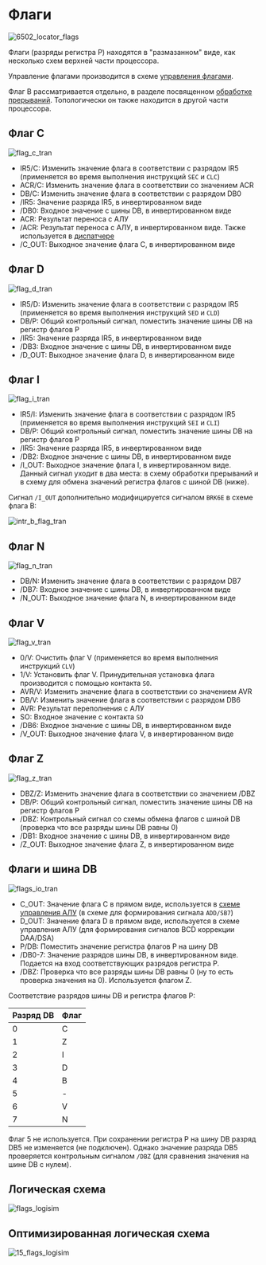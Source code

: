 # Флаги

![6502_locator_flags](/BreakingNESWiki/imgstore/6502/6502_locator_flags.jpg)

Флаги (разряды регистра P) находятся в "размазанном" виде, как несколько схем верхней части процессора.

Управление флагами производится в схеме [управления флагами](flags_control.md).

Флаг B рассматривается отдельно, в разделе посвященном [обработке прерываний](interrupts.md). Топологически он также находится в другой части процессора.

## Флаг C

![flag_c_tran](/BreakingNESWiki/imgstore/6502/flag_c_tran.jpg)

- IR5/C: Изменить значение флага в соответствии с разрядом IR5 (применяется во время выполнения инструкций `SEC` и `CLC`)
- ACR/C: Изменить значение флага в соответствии со значением ACR
- DB/C: Изменить значение флага в соответствии с разрядом DB0
- /IR5: Значение разряда IR5, в инвертированном виде
- /DB0: Входное значение с шины DB, в инвертированном виде
- ACR: Результат переноса с АЛУ
- /ACR: Результат переноса с АЛУ, в инвертированном виде. Также используется в [диспатчере](dispatch.md)
- /C_OUT: Выходное значение флага C, в инвертированном виде

## Флаг D

![flag_d_tran](/BreakingNESWiki/imgstore/6502/flag_d_tran.jpg)

- IR5/D: Изменить значение флага в соответствии с разрядом IR5 (применяется во время выполнения инструкций `SED` и `CLD`)
- DB/P: Общий контрольный сигнал, поместить значение шины DB на регистр флагов P
- /IR5: Значение разряда IR5, в инвертированном виде
- /DB3: Входное значение с шины DB, в инвертированном виде
- /D_OUT: Выходное значение флага D, в инвертированном виде

## Флаг I

![flag_i_tran](/BreakingNESWiki/imgstore/6502/flag_i_tran.jpg)

- IR5/I: Изменить значение флага в соответствии с разрядом IR5 (применяется во время выполнения инструкций `SEI` и `CLI`)
- DB/P: Общий контрольный сигнал, поместить значение шины DB на регистр флагов P
- /IR5: Значение разряда IR5, в инвертированном виде
- /DB2: Входное значение с шины DB, в инвертированном виде
- /I_OUT: Выходное значение флага I, в инвертированном виде. Данный сигнал уходит в два места: в схему обработки прерываний и в схему для обмена значений регистра флагов с шиной DB (ниже).

Сигнал `/I_OUT` дополнительно модифицируется сигналом `BRK6E` в схеме флага B:

![intr_b_flag_tran](/BreakingNESWiki/imgstore/6502/intr_b_flag_tran.jpg)

## Флаг N

![flag_n_tran](/BreakingNESWiki/imgstore/6502/flag_n_tran.jpg)

- DB/N: Изменить значение флага в соответствии с разрядом DB7
- /DB7: Входное значение с шины DB, в инвертированном виде
- /N_OUT: Выходное значение флага N, в инвертированном виде

## Флаг V

![flag_v_tran](/BreakingNESWiki/imgstore/6502/flag_v_tran.jpg)

- 0/V: Очистить флаг V (применяется во время выполнения инструкций `CLV`)
- 1/V: Установить флаг V. Принудительная установка флага производится с помощью контакта `SO`.
- AVR/V: Изменить значение флага в соответствии со значением AVR
- DB/V: Изменить значение флага в соответствии с разрядом DB6
- AVR: Результат переполнения с АЛУ
- SO: Входное значение с контакта `SO`
- /DB6: Входное значение с шины DB, в инвертированном виде
- /V_OUT: Выходное значение флага V, в инвертированном виде

## Флаг Z

![flag_z_tran](/BreakingNESWiki/imgstore/6502/flag_z_tran.jpg)

- DBZ/Z: Изменить значение флага в соответствии со значением /DBZ
- DB/P: Общий контрольный сигнал, поместить значение шины DB на регистр флагов P
- /DBZ: Контрольный сигнал со схемы обмена флагов с шиной DB (проверка что все разряды шины DB равны 0)
- /DB1: Входное значение с шины DB, в инвертированном виде
- /Z_OUT: Выходное значение флага Z, в инвертированном виде

## Флаги и шина DB

![flags_io_tran](/BreakingNESWiki/imgstore/6502/flags_io_tran.jpg)

- С_OUT: Значение флага C в прямом виде, используется в [схеме управления АЛУ](alu_control.md) (в схеме для формирования сигнала `ADD/SB7`)
- D_OUT: Значение флага D в прямом виде, используется в схеме управления АЛУ (для формирования сигналов BCD коррекции DAA/DSA)
- P/DB: Поместить значение регистра флагов P на шину DB
- /DB0-7: Значение разрядов шины DB, в инвертированном виде. Подается на вход соответствующих разрядов регистра P.
- /DBZ: Проверка что все разряды шины DB равны 0 (ну то есть проверка значения на 0). Используется флагом Z.

Соответствие разрядов шины DB и регистра флагов P:

|Разряд DB|Флаг|
|---|---|
|0|C|
|1|Z|
|2|I|
|3|D|
|4|B|
|5|-|
|6|V|
|7|N|

Флаг 5 не используется. При сохранении регистра P на шину DB разряд DB5 не изменяется (не подключен). Однако значение разряда DB5 проверяется контрольным сигналом `/DBZ` (для сравнения значения на шине DB с нулем).

## Логическая схема

![flags_logisim](/BreakingNESWiki/imgstore/logisim/flags_logisim.jpg)

## Оптимизированная логическая схема

![15_flags_logisim](/BreakingNESWiki/imgstore/6502/ttlworks/15_flags_logisim.png)
